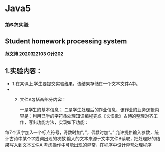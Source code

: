 # Java5
### 第5次实验
## Student homework processing system
 #### 范文博 2020322103 G计202
## 1.实验内容：
- 1.在某课上,学生要提交实验结果，该结果存储在一个文本文件A中。
- 2.   文件A包括两部分内容：

       一是学生的基本信息；
       二是学生处理后的作业信息，该作业的业务逻辑内容是：利用已学的字符串处理知识编程完成《长恨歌》古诗的整理对齐工作，写出功能方法，实现如下功能：

每7个汉字加入一个标点符号，奇数时加“，”，偶数时加“。”
允许提供输入参数，统计古诗中某个字或词出现的次数
输入的文本来源于文本文件B读取，把处理好的结果写入到文本文件A
考虑操作中可能出现的异常，在程序中设计异常处理程序


